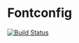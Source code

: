 # Fontconfig

[![Build Status](https://travis-ci.org/dcjones/Fontconfig.jl.svg?branch=master)](https://travis-ci.org/dcjones/Fontconfig.jl)
